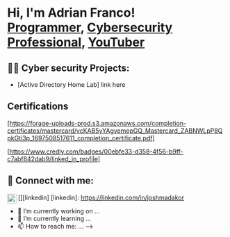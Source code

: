 <h1>Hi, I'm Adrian Franco! <br/><a href="https://github.com/joshmadakor1">Programmer</a>, <a href="https://www.linkedin.com/in/joshmadakor/">Cybersecurity Professional</a>, <a href="https://www.youtube.com/c/joshmadakor">YouTuber</a></h1>

<h2>👨‍💻 Cyber security Projects:</h2>

- [Active Directory Home Lab] link here

<h2>Certifications</h2>

[https://forage-uploads-prod.s3.amazonaws.com/completion-certificates/mastercard/vcKAB5yYAgvemepGQ_Mastercard_ZABNWLpP8QpkGti3p_1697508517611_completion_certificate.pdf] 

[https://www.credly.com/badges/00ebfe33-d358-4f56-b9ff-c7abf842dab9/linked_in_profile]

<h2> 🤳 Connect with me:</h2>

[<img align="left" alt="JoshMadakor | LinkedIn" width="22px" src="https://cdn.jsdelivr.net/npm/simple-icons@v3/icons/linkedin.svg" />][linkedin]
[linkedin]: https://linkedin.com/in/joshmadakor



- 🔭 I’m currently working on ...
- 🌱 I’m currently learning ...
- 📫 How to reach me: ...
-->
